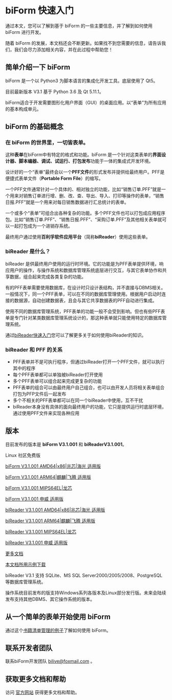 ﻿# biForm 快速入门

通过本文，您可以了解到基于 biForm 的一些主要信息，并了解到如何使用 biForm 进行开发。

随着 biForm 的发展，本文档还会不断更新。如果找不到您需要的信息，请告诉我们，我们会尽力添加相关内容，并在此过程中帮助您！


## 简单介绍一下 biForm

biForm 是一个以 Python3 为脚本语言的集成化开发工具。底层使用了 Qt5。

目前最新版本 V3.1 基于 Python 3.6 及 Qt 5.11.1。

biForm适合于开发需要图形化用户界面（GUI）的桌面应用。以“表单”为所有应用的基本构成单元。

## biForm 的基础概念

### 在 biForm 的世界里，**一切皆表单**。

这种**表单**在biForm中有特定的格式和功能。biForm 是一个针对这类表单的**界面设计器、脚本编器、调试、试运行、打包发布**功能于一体的集成式开发环境。

设计好的一个“表单”最终会以一个**PFF文件**的形式发布并提供给最终用户。PFF是便捷式表单文件（**Portable Form File**）的缩写。

一个PFF文件通常针对一个具体的、相对独立的功能，比如“销售订单.PFF”就是一个用来对销售订单进行增、删、改、查、导出、导入、打印等操作的表单，“销售日报.PFF”就是一个用来对每日销售数据进行汇总统计的表单。

一个或多个“表单”可组合出各种复杂的功能。多个PFF文件也可以打包成应用程序包。比如“销售订单.PFF”、“销售日报.PFF”、“采购订单.PFF”及其他相关表单就可以一起打包成为一个进销存系统。

最终用户通过使用**百利孚软件应用平台**（简称**biReader**）使用这些表单。

### biReader 是什么？

biReader 是供最终用户使用的运行时环境。它的功能是为PFF表单提供环境，响应用户的操作，与操作系统和数据库管理系统底层进行交互，与其它表单协作和共享数据，组合起来完成各类复杂的功能。

有的PFF表单需要使用数据库，在设计时只设计表结构，并不直接与DBMS相关。一般情况下，同一个PFF表单，可以在不同的数据库管理使用。根据用户启动时连接的数据源，自动创建数据表，且会与其它共享数据表的PFF自动进行集成。

使用不同的数据库管理系统，PFF表单的功能一般不会受到影响。但也有些PFF表单是专门针对某类数据库管理系统设计的，那这种表单就只能使用特定的数据库管理系统。

通过[biReader快速入门](bireader_quickstart)您可以了解更多关于如何使用biReader的知识。

### biReader 和 PFF 的关系

- PFF表单并不是可执行程序，但通过biReader打开一个PFF文件，就可以执行其中的程序
- 每个PFF表单都可以单独被biReader打开使用
- 多个PFF表单可以组合起来完成更复杂的功能
- PFF表单的组合可以由最终用户自己组合，也可以由开发人员将相关表单组合打包为PFP文件后一起发布
- 多个不相关的PFF表单都可以在同一个biReader中使用，互不干扰
- biReader本身没有具体的面向最终用户的功能，它只是提供运行时底层环境，通过使用PFF文件来实现各种应用

## 版本

目前发布的版本是 **biForm V3.1.001** 和 **biReaderV3.1.001**。

Linux 社区免费版

[biForm V3.1.001 AMD64|x86|兆芯|海光 适用版](https://www.bilive.com/site_media/media/setup/com.bilive.biform_v3.1.001-1_amd64.deb)

[biForm V3.1.001 ARM64|麒麟|飞腾 适用版](https://www.bilive.com/site_media/media/setup/com.bilive.biform_v3.1.001-1_arm64.deb)

[biForm V3.1.001 MIPS64EL|龙芯](https://www.bilive.com/site_media/media/setup/com.bilive.biform_v3.1.001-1_mips64el.deb)

[biForm V3.1.001 申威 适用版](https://www.bilive.com/site_media/media/setup/com.bilive.biform_v3.1.001-1_sw_64.deb)

[biReader  V3.1.001 AMD64|x86|兆芯|海光 适用版](https://www.bilive.com/site_media/media/setup/com.bilive.bireader_v3.1.001-1_amd64.deb)

[biReader V3.1.001 ARM64|麒麟|飞腾 适用版](https://www.bilive.com/site_media/media/setup/com.bilive.bireader_v3.1.001-1_arm64.deb)

[biReader V3.1.001 MIPS64EL|龙芯](https://www.bilive.com/site_media/media/setup/com.bilive.bireader_v3.1.001-1_mips64el.deb)

[biReader V3.1.001 申威 适用版](https://www.bilive.com/site_media/media/setup/com.bilive.bireader_v3.1.001-1_sw_64.deb)

[更多文档](https://www.bilive.com/site_media/media/setup/bilive_doc.zip)

[本文档所用示例下载](https://www.bilive.com/site_media/media/setup/bilive_demo.zip)

biReader V3.1 支持 SQLite、MS SQL Server2000/2005/2008、PostgreSQL 等数据库管理系统。

操作系统目前发布的版支持Windows系列各版本及Linux部分发行版。未来会陆续发布支持其他DBMS、其它操作系统的版本。


## 从一个简单的表单开始使用 biForm

通过这个[书籍清单管理的例子](guides/first_form)了解如何使用 biForm。 

## 联系开发者团队

联系biForm开发团队 <bilive@foxmail.com> 。

## 获取更多文档和帮助

访问 [官方网站](https://www.bilive.com) 获得更多文档和帮助。

